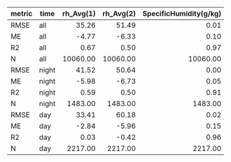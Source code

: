 |metric|time |rh_Avg(1)|rh_Avg(2)|SpecificHumidity(g/kg)|pressure_Avg|
|------|-----|--------:|--------:|---------------------:|-----------:|
|RMSE  |all  |    35.26|    51.49|                  0.01|        4.62|
|ME    |all  |    -4.77|    -6.33|                  0.10|       -0.15|
|R2    |all  |     0.67|     0.50|                  0.97|        0.96|
|N     |all  | 10060.00| 10060.00|              10060.00|    10060.00|
|RMSE  |night|    41.52|    50.64|                  0.00|        3.47|
|ME    |night|    -5.98|    -6.73|                  0.05|        0.47|
|R2    |night|     0.59|     0.50|                  0.91|        0.96|
|N     |night|  1483.00|  1483.00|               1483.00|     1483.00|
|RMSE  |day  |    33.41|    60.18|                  0.02|       10.42|
|ME    |day  |    -2.84|    -5.96|                  0.15|       -0.74|
|R2    |day  |     0.03|    -0.42|                  0.96|        0.77|
|N     |day  |  2217.00|  2217.00|               2217.00|     2217.00|
